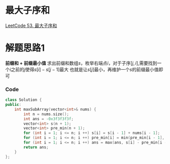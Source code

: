 # 最大子序和
[LeetCode 53. 最大子序和](https://leetcode.cn/problems/maximum-subarray/)

# 解题思路1
**前缀和 + 前缀最小值**
求出前缀和数组$s$，枚举右端点$i$，对于子序$[j, i]$,需要找到一个$i$之前的$j$使得$s[i]-s[j-1]$最大
也就是让$s[j]$最小，再维护一个$s$的前缀最小值即可

### Code
```cpp
class Solution {
public:
    int maxSubArray(vector<int>& nums) {
        int n = nums.size();
        int ans = -0x3f3f3f3f;
        vector<int> s(n + 1);
        vector<int> pre_min(n + 1);
        for (int i = 1; i <= n; i ++) s[i] = s[i - 1] + nums[i - 1];
        for (int i = 1; i <= n; i ++) pre_min[i] = min(pre_min[i - 1], s[i]);
        for (int i = 1; i <= n; i ++) ans = max(ans, s[i] - pre_min[i - 1]);
        return ans;
    }
};
```
